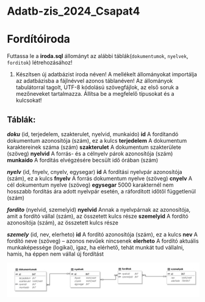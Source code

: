 # Adatb-zis_2024_Csapat4

# Fordítóiroda

Futtassa le a **iroda.sql** állományt az alábbi táblák(`dokumentumok`, `nyelvek`, `forditok`) létrehozásához!

1. Készítsen új adatbázist iroda néven! A mellékelt állományokat importálja az adatbázisba
a fájlnévvel azonos táblanéven! Az állományok tabulátorral tagolt, UTF-8 kódolású
szövegfájlok, az első soruk a mezőneveket tartalmazza. Állítsa be a megfelelő típusokat és
a kulcsokat! 

## Táblák:

***doku*** (id, terjedelem, szakterulet, nyelvid, munkaido)
**id**                  A fordítandó dokumentum azonosítója (szám), ez a kulcs
**terjedelem**          A dokumentum karaktereinek száma (szám)
**szakterulet**         A dokumentum szakterülete (szöveg)
**nyelvid**             A forrás- és a célnyelv párok azonosítója (szám)
**munkaido**            A fordítás elvégzésére becsült idő órában (szám)

***nyelv*** (id, fnyelv, cnyelv, egysegar)
**id**                  A fordítási nyelvpár azonosítója (szám), ez a kulcs
**fnyelv**              A forrás dokumentum nyelve (szöveg)
**cnyelv**              A cél dokumentum nyelve (szöveg)
**egysegar**            5000 karakternél nem hosszabb fordítás ára adott nyelvpár esetén,
                        a ráfordított időtől függetlenül (szám)

***fordito*** (nyelvid, szemelyid)
**nyelvid**             Annak a nyelvpárnak az azonosítója, amit a fordító vállal (szám),
                        az összetett kulcs része
**szemelyid**           A fordító azonosítója (szám), az összetett kulcs része

***szemely*** (id, nev, elerheto)
**id**                  A fordító azonosítója (szám), ez a kulcs
**nev**                 A fordító neve (szöveg) – azonos nevűek nincsenek
**elerheto**            A fordító aktuális munkaképessége (logikai), igaz, ha elérhető, tehát
                        munkát tud vállalni, hamis, ha éppen nem vállal új fordítást

![A táblázatok képe](diagram.png)
     